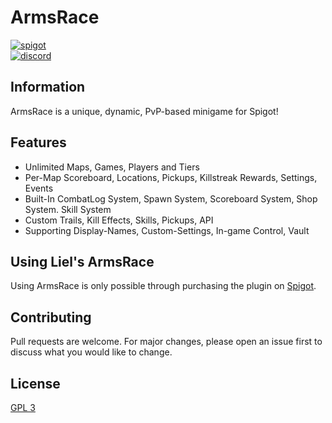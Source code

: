 # ArmsRace

[<img alt="spigot" src="https://lielamar.com/cdn/plugins/github_spigot.png" size=1.5>](https://www.spigotmc.org/resources/%E2%9A%94%EF%B8%8F-armsrace-minigame-pickups-shops-unlimited-maps-kits-99-configurable-1-8-1-15.78991/)
<br>
[<img alt="discord" src="https://lielamar.com/cdn/plugins/github_discord.png" size=1.5>](https://discord.gg/NzgBrqR)

## Information
ArmsRace is a unique, dynamic, PvP-based minigame for Spigot!

## Features
* Unlimited Maps, Games, Players and Tiers
* Per-Map Scoreboard, Locations, Pickups, Killstreak Rewards, Settings, Events
* Built-In CombatLog System, Spawn System, Scoreboard System, Shop System. Skill System
* Custom Trails, Kill Effects, Skills, Pickups, API
* Supporting Display-Names, Custom-Settings, In-game Control, Vault

## Using Liel's ArmsRace
Using ArmsRace is only possible through purchasing the plugin on [Spigot](https://www.spigotmc.org/resources/%E2%9A%94%EF%B8%8F-armsrace-minigame-pickups-shops-unlimited-maps-kits-99-configurable-1-8-1-15.78991/).

## Contributing
Pull requests are welcome. For major changes, please open an issue first to discuss what you would like to change.

## License
[GPL 3](https://choosealicense.com/licenses/agpl-3.0/)
